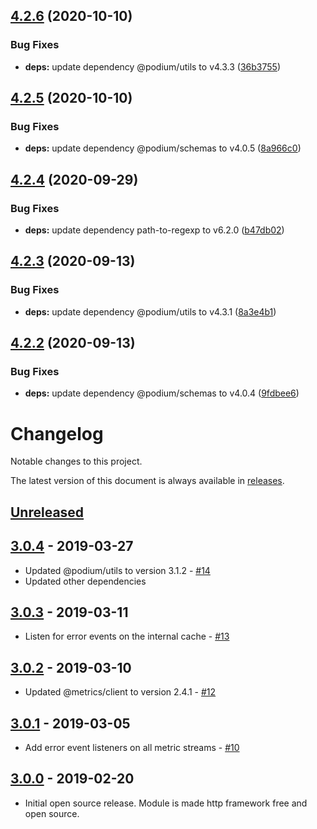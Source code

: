 ## [4.2.6](https://github.com/podium-lib/proxy/compare/v4.2.5...v4.2.6) (2020-10-10)


### Bug Fixes

* **deps:** update dependency @podium/utils to v4.3.3 ([36b3755](https://github.com/podium-lib/proxy/commit/36b37557365e4121da2661f3398066d55e5b98d2))

## [4.2.5](https://github.com/podium-lib/proxy/compare/v4.2.4...v4.2.5) (2020-10-10)


### Bug Fixes

* **deps:** update dependency @podium/schemas to v4.0.5 ([8a966c0](https://github.com/podium-lib/proxy/commit/8a966c006c61422ac1b5ebaf970c2a67da228bdf))

## [4.2.4](https://github.com/podium-lib/proxy/compare/v4.2.3...v4.2.4) (2020-09-29)


### Bug Fixes

* **deps:** update dependency path-to-regexp to v6.2.0 ([b47db02](https://github.com/podium-lib/proxy/commit/b47db02fb7ba35fbf71cb46f37b5731f7a2c052d))

## [4.2.3](https://github.com/podium-lib/proxy/compare/v4.2.2...v4.2.3) (2020-09-13)


### Bug Fixes

* **deps:** update dependency @podium/utils to v4.3.1 ([8a3e4b1](https://github.com/podium-lib/proxy/commit/8a3e4b10c9decd240b852e96db0d5a3aaf98c074))

## [4.2.2](https://github.com/podium-lib/proxy/compare/v4.2.1...v4.2.2) (2020-09-13)


### Bug Fixes

* **deps:** update dependency @podium/schemas to v4.0.4 ([9fdbee6](https://github.com/podium-lib/proxy/commit/9fdbee6657ce48af72ddbb1987ea8af6340b2164))

# Changelog

Notable changes to this project.

The latest version of this document is always available in [releases][releases-url].

## [Unreleased]


## [3.0.4] - 2019-03-27

-   Updated @podium/utils to version 3.1.2 - [#14](https://github.com/podium-lib/proxy/pull/14)
-   Updated other dependencies

## [3.0.3] - 2019-03-11

-   Listen for error events on the internal cache - [#13](https://github.com/podium-lib/proxy/pull/13)

## [3.0.2] - 2019-03-10

-   Updated @metrics/client to version 2.4.1 - [#12](https://github.com/podium-lib/proxy/pull/12)

## [3.0.1] - 2019-03-05

-   Add error event listeners on all metric streams - [#10](https://github.com/podium-lib/proxy/pull/10)

## [3.0.0] - 2019-02-20

-   Initial open source release. Module is made http framework free and open source.

[unreleased]: https://github.com/podium-lib/proxy/compare/v3.0.4...HEAD
[3.0.4]: https://github.com/podium-lib/proxy/compare/v3.0.3...v3.0.4
[3.0.3]: https://github.com/podium-lib/proxy/compare/v3.0.2...v3.0.3
[3.0.2]: https://github.com/podium-lib/proxy/compare/v3.0.1...v3.0.2
[3.0.1]: https://github.com/podium-lib/proxy/compare/v3.0.0...v3.0.1
[3.0.0]: https://github.com/podium-lib/proxy/releases/tag/v3.0.0
[releases-url]: https://github.com/podium-lib/proxy/blob/master/CHANGELOG.md
